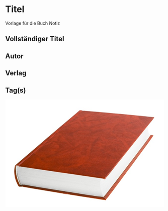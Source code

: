 # Titel

Vorlage für die Buch Notiz  

## Vollständiger Titel  

## Autor  

## Verlag  

## Tag(s)  

![Grafik Buch](/image/redbook.jpg)  

